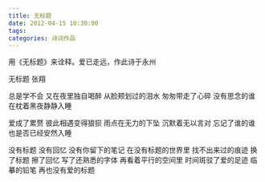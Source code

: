 ```yaml
---
title: 无标题
date: 2012-04-15 10:30:00
tags:
categories: 诗词作品
---
```


用《无标题》来诠释。爱已走远，作此诗于永州

<!-- more -->

<p class="poem">
无标题
张翔

总是学不会
又在夜里独自喝醉
从脸颊划过的泪水
匆匆带走了心碎
没有思念的谁
在枕着黑夜静静入睡

爱成了累赘
彼此相遇变得狼狈
雨点在无力的下坠
沉默着无以言对
忘记了谁的谁
也是否已经安然入睡

没有标题
没有回忆
没有你留下的笔记
在没有标题的世界里
找不出来过的痕迹
换了标题
擦了回忆
写了还熟悉的字体
再看着平行的空间里
时间斑驳了爱的足迹
临摹的铅笔
再也没有爱的标题

</p>
